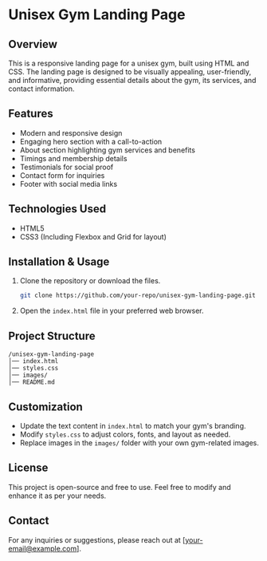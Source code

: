 # Unisex Gym Landing Page

## Overview
This is a responsive landing page for a unisex gym, built using HTML and CSS. The landing page is designed to be visually appealing, user-friendly, and informative, providing essential details about the gym, its services, and contact information.

## Features
- Modern and responsive design
- Engaging hero section with a call-to-action
- About section highlighting gym services and benefits
- Timings and membership details
- Testimonials for social proof
- Contact form for inquiries
- Footer with social media links

## Technologies Used
- HTML5
- CSS3 (Including Flexbox and Grid for layout)

## Installation & Usage
1. Clone the repository or download the files.
   ```bash
   git clone https://github.com/your-repo/unisex-gym-landing-page.git
   ```
2. Open the `index.html` file in your preferred web browser.

## Project Structure
```
/unisex-gym-landing-page
│── index.html
│── styles.css
│── images/
│── README.md
```

## Customization
- Update the text content in `index.html` to match your gym's branding.
- Modify `styles.css` to adjust colors, fonts, and layout as needed.
- Replace images in the `images/` folder with your own gym-related images.

## License
This project is open-source and free to use. Feel free to modify and enhance it as per your needs.

## Contact
For any inquiries or suggestions, please reach out at [your-email@example.com].

